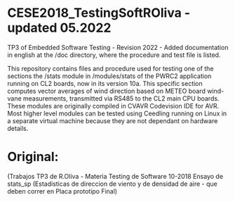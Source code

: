 # CESE2018_TestingSoftROliva - updated 05.2022

TP3 of Embedded Software Testing - Revision 2022 - Added documentation in
english at the /doc directory, where the procedure and test file is listed.
 
This repository contains files and procedure used for testing one of the sections the /stats module in /modules/stats of the PWRC2 application running on CL2 boards, now in its version 10a. This specific section computes vector averages of wind direction based on METEO board wind-vane measurements, transmitted via RS485 to the CL2 main CPU boards. These modules are originally compiled in CVAVR Codevision IDE for AVR. Most higher level modules can be tested using Ceedling running on Linux in a separate virtual machine because they are not dependant on hardware details. 


# Original: 
(Trabajos TP3 de R.Oliva - Materia Testing de Software 10-2018
Ensayo de stats_sp (Estadisticas  de direccion de viento y 
de densidad de aire - que deben correr en Placa prototipo Final)
